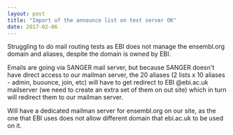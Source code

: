 ```yaml
---
layout: post
title: "Import of the announce list on test server OK"
date: 2017-02-06
---
```


Struggling to do mail routing tests as EBI does not manage the ensembl.org domain and aliases, despite the domain is owned by EBI.

Emails are going via SANGER mail server, but because SANGER doesn't have direct access to our mailman server, the 20 aliases (2 lists x 10 aliases - admin, buounce, join, etc) will have to get redirect to EBI <list>@ebi.ac.uk mailserver (we need to create an extra set of them on out site) which in turn will redirect them to our mailman server.

Will have a dedicated mailman server for ensembl.org on our site, as the one that EBI uses does not allow different domain that ebi.ac.uk to be used on it. 

